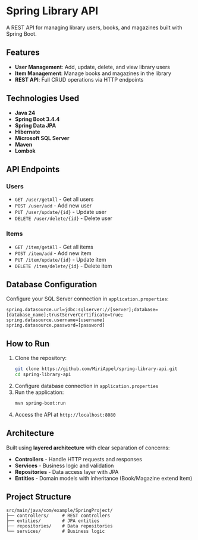 # Spring Library API

A REST API for managing library users, books, and magazines built with Spring Boot.

## Features

- **User Management**: Add, update, delete, and view library users
- **Item Management**: Manage books and magazines in the library
- **REST API**: Full CRUD operations via HTTP endpoints

## Technologies Used

- **Java 24**
- **Spring Boot 3.4.4**
- **Spring Data JPA**
- **Hibernate**
- **Microsoft SQL Server**
- **Maven**
- **Lombok**

## API Endpoints

### Users
- `GET /user/getAll` - Get all users
- `POST /user/add` - Add new user
- `PUT /user/update/{id}` - Update user
- `DELETE /user/delete/{id}` - Delete user

### Items
- `GET /item/getAll` - Get all items
- `POST /item/add` - Add new item
- `PUT /item/update/{id}` - Update item
- `DELETE /item/delete/{id}` - Delete item

## Database Configuration

Configure your SQL Server connection in `application.properties`:

```properties
spring.datasource.url=jdbc:sqlserver://[server];database=[database_name];trustServerCertificate=true;
spring.datasource.username=[username]
spring.datasource.password=[password]
```

## How to Run

1. Clone the repository:
   ```bash
   git clone https://github.com/MiriAppel/spring-library-api.git
   cd spring-library-api
   ```
2. Configure database connection in `application.properties`
3. Run the application:
   ```bash
   mvn spring-boot:run
   ```
4. Access the API at `http://localhost:8080`

## Architecture

Built using **layered architecture** with clear separation of concerns:
- **Controllers** - Handle HTTP requests and responses
- **Services** - Business logic and validation
- **Repositories** - Data access layer with JPA
- **Entities** - Domain models with inheritance (Book/Magazine extend Item)

## Project Structure

```
src/main/java/com/example/SpringProject/
├── controllers/     # REST controllers
├── entities/        # JPA entities
├── repositories/    # Data repositories
└── services/        # Business logic
```
